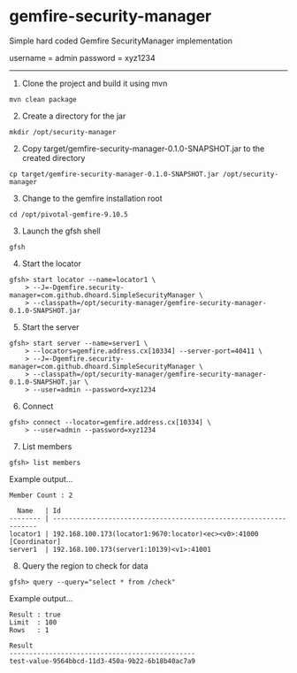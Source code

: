 # gemfire-security-manager

Simple hard coded Gemfire SecurityManager implementation

username = admin
password = xyz1234

----

1. Clone the project and build it using mvn
```
mvn clean package
```
2. Create a directory for the jar
```
mkdir /opt/security-manager
```
2. Copy target/gemfire-security-manager-0.1.0-SNAPSHOT.jar to the created directory
```
cp target/gemfire-security-manager-0.1.0-SNAPSHOT.jar /opt/security-manager
```
3. Change to the gemfire installation root
```
cd /opt/pivotal-gemfire-9.10.5
``` 
3. Launch the gfsh shell
```
gfsh
```
4. Start the locator
```
gfsh> start locator --name=locator1 \
    > --J=-Dgemfire.security-manager=com.github.dhoard.SimpleSecurityManager \
    > --classpath=/opt/security-manager/gemfire-security-manager-0.1.0-SNAPSHOT.jar
```
5. Start the server
```
gfsh> start server --name=server1 \
    > --locators=gemfire.address.cx[10334] --server-port=40411 \
    > --J=-Dgemfire.security-manager=com.github.dhoard.SimpleSecurityManager \
    > --classpath=/opt/security-manager/gemfire-security-manager-0.1.0-SNAPSHOT.jar \
    > --user=admin --password=xyz1234
```
6. Connect
```
gfsh> connect --locator=gemfire.address.cx[10334] \
    > --user=admin --password=xyz1234
```
7. List members
```
gfsh> list members
```
Example output...
```  
Member Count : 2
  
  Name   | Id
-------- | ------------------------------------------------------------------
locator1 | 192.168.100.173(locator1:9670:locator)<ec><v0>:41000 [Coordinator]
server1  | 192.168.100.173(server1:10139)<v1>:41001
```  
8. Query the region to check for data
```
gfsh> query --query="select * from /check"  
```
Example output...
```
Result : true
Limit  : 100
Rows   : 1

Result
-----------------------------------------------
test-value-9564bbcd-11d3-450a-9b22-6b18b40ac7a9
```
